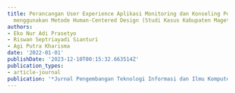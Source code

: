 ```yaml
---
title: Perancangan User Experience Aplikasi Monitoring dan Konseling Pertanian dengan
  menggunakan Metode Human-Centered Design (Studi Kasus Kabupaten Magetan)
authors:
- Eko Nur Adi Prasetyo
- Riswan Septriayadi Sianturi
- Agi Putra Kharisma
date: '2022-01-01'
publishDate: '2023-12-10T00:15:32.663514Z'
publication_types:
- article-journal
publication: '*Jurnal Pengembangan Teknologi Informasi dan Ilmu Komputer*'
---
```


